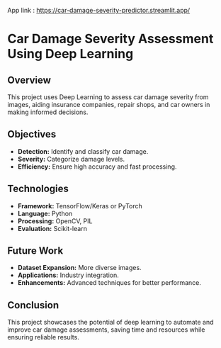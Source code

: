 App link : https://car-damage-severity-predictor.streamlit.app/

# Car Damage Severity Assessment Using Deep Learning

## Overview  
This project uses Deep Learning to assess car damage severity from images, aiding insurance companies, repair shops, and car owners in making informed decisions.

## Objectives  
- **Detection:** Identify and classify car damage.
- **Severity:** Categorize damage levels.
- **Efficiency:** Ensure high accuracy and fast processing.

## Technologies  
- **Framework:** TensorFlow/Keras or PyTorch
- **Language:** Python
- **Processing:** OpenCV, PIL
- **Evaluation:** Scikit-learn

## Future Work  
- **Dataset Expansion:** More diverse images.
- **Applications:** Industry integration.
- **Enhancements:** Advanced techniques for better performance.

## Conclusion  
This project showcases the potential of deep learning to automate and improve car damage assessments, saving time and resources while ensuring reliable results.

